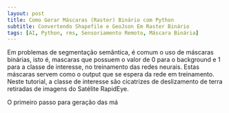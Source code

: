 ```yaml
---
layout: post
title: Como Gerar Máscaras (Raster) Binário com Python
subtitle: Convertendo Shapefile e GeoJson Em Raster Binário 
tags: [AI, Python, rms, Sensoriamento Remoto, Máscara Binária]
---
```


Em problemas de segmentação semântica, é comum o uso de máscaras binárias, isto é, mascaras que possuem o valor de 0 para 
o background e 1 para a classe de interesse, no treinamento das redes neurais. Estas máscaras servem como o output que se 
espera da rede em treinamento. Neste tutorial, a classe de interesse são cicatrizes de deslizamento de terra retiradas de 
imagens do Satélite RapidEye.




O primeiro passo para geração das má

